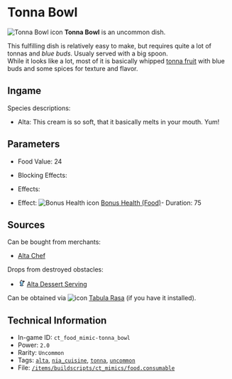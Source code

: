 # Tonna Bowl

<img src="https://raw.githubusercontent.com/Ceterai/Enternia/main/assetMissing.png" alt="Tonna Bowl icon" loading="lazy" height="16px" width="auto" /> **Tonna Bowl** is an uncommon dish.

This fulfilling dish is relatively easy to make, but requires quite a lot of tonnas and _blue buds_. Usualy served with a big spoon.  
While it looks like a lot, most of it is basically whipped [tonna fruit](https://ceterai.github.io/MyEnternia/Wiki/tonnafruit) with blue buds and some spices for texture and flavor.

## Ingame

Species descriptions:

- Alta: This cream is so soft, that it basically melts in your mouth. Yum!

## Parameters

- Food Value: 24
- Blocking Effects: 
- Effects: 

- Effect: <img src="https://starbounder.org/mediawiki/images/thumb/1/16/Status_Health_Boost.png/48px-Status_Health_Boost.png" alt="Bonus Health icon" loading="lazy" height="16px" width="16px" /> [Bonus Health (Food)](https://starbounder.org/Status_Effects#Stat_Boosts)- Duration: 75

## Sources

Can be bought from merchants:

- [Alta Chef](https://ceterai.github.io/MyEnternia/Wiki/AltaChef)

Drops from destroyed obstacles:

- <img src="https://raw.githubusercontent.com/Ceterai/Enternia/main/objects/alta/special/food/dessert/icon.png" alt="Alta Dessert Serving icon" loading="lazy" height="16px" width="auto" /> [Alta Dessert Serving](https://ceterai.github.io/MyEnternia/Wiki/AltaDessertServing)

Can be obtained via <img src="https://steamuserimages-a.akamaihd.net/ugc/263843960696222713/3EC9A7C005541F7D577EBCB8C5736B4EFC9973D6/" alt="icon" width="8" height="12"/> [Tabula Rasa](https://community.playstarbound.com/resources/the-tabula-rasa.3222/) (if you have it installed).

## Technical Information

- In-game ID: `ct_food_mimic-tonna_bowl`
- Power: `2.0`
- Rarity: `Uncommon`
- Tags: [`alta`](https://ceterai.github.io/MyEnternia/Wiki/Tags/Alta), [`nia_cuisine`](https://ceterai.github.io/MyEnternia/Wiki/Tags/NiaCuisine), [`tonna`](https://ceterai.github.io/MyEnternia/Wiki/Tags/Tonna), [`uncommon`](https://ceterai.github.io/MyEnternia/Wiki/Tags/Uncommon)
- File: [`/items/buildscripts/ct_mimics/food.consumable`](https://github.com/Ceterai/Enternia/blob/main/items/buildscripts/ct_mimics/food.consumable)
